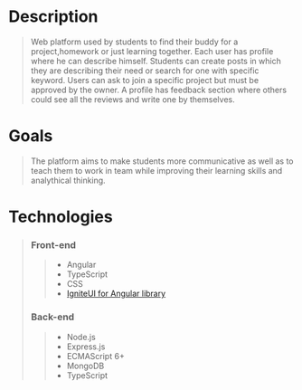 # Description
> Web platform used by students to find their buddy for a project,homework or just learning together.
Each user has profile where he can describe himself. Students can create posts in which they are describing their need or search for one with specific keyword.
Users can ask to join a specific project but must be approved by the owner.
A profile has feedback section where others could see all the reviews and write one by themselves.

# Goals
> The platform aims to make students more communicative as well as to teach them to work in team while improving their learning skills and analythical thinking.

# Technologies
 > ### Front-end
 >> * Angular
 >> * TypeScript
 >> * CSS
 >> * [IgniteUI for Angular library](https://www.infragistics.com/products/ignite-ui-angular)
 > ### Back-end
 >> * Node.js
 >> * Express.js
 >> * ECMAScript 6+
 >> * MongoDB
 >> * TypeScript
